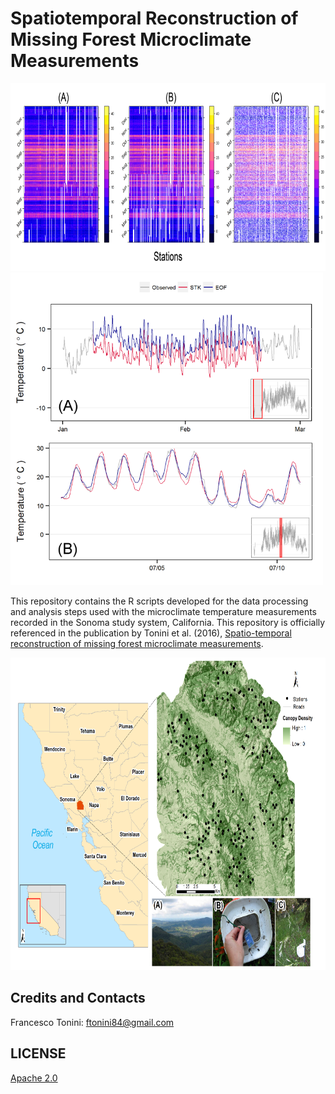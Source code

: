 # Spatiotemporal Reconstruction of Missing Forest Microclimate Measurements

<img src="img/Fig4.png" height="300">

<img src="img/Fig9.png" height="500">

This repository contains the R scripts developed for the data processing and analysis steps used with the microclimate temperature 
measurements recorded in the Sonoma study system, California. 
This repository is officially referenced in the publication by Tonini et al. (2016), 
[Spatio-temporal reconstruction of missing forest microclimate measurements](http://www.sciencedirect.com/science/article/pii/S0168192315007558?via%3Dihub).

<img src="img/Fig1.png" height="500">

## Credits and Contacts

Francesco Tonini: <ftonini84@gmail.com>

## LICENSE

[Apache 2.0](LICENSE)

